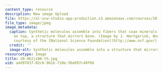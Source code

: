 ```yaml
---
content_type: resource
description: New image Upload
file: https://ol-ocw-studio-app-production.s3.amazonaws.com/courses/20-462j-molecular-principles-of-biomaterials-spring-2006/a4d9703702c69b1e710e56e697c40f0d_20-462js06-th.jpg
file_type: image/jpeg
image_metadata:
  caption: Synthetic molecules assemble into fibers that coax minerals into growing
    on top, a structure that mirrors bone. (Image by J. Hartgerink, Northwestern University;
    courtesy of the [National Science Foundation](http://www.nsf.gov/).)
  credit: ''
  image-alt: Synthetic molecules assemble into a structure that mirrors bone.
resourcetype: Image
title: 20-462js06-th.jpg
uid: a4d97037-02c6-9b1e-710e-56e697c40f0d
---
```

